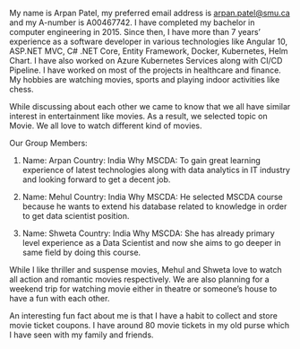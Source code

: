 My name is Arpan Patel, my preferred email address is arpan.patel@smu.ca and my A-number is A00467742.
I have completed my bachelor in computer engineering in 2015. Since then, I have more than 7 years’ experience as a software developer in various technologies like Angular 10, ASP.NET MVC, C# .NET Core, Entity Framework, Docker, Kubernetes, Helm Chart. I have also worked on Azure Kubernetes Services along with CI/CD Pipeline. I have worked on most of the projects in healthcare and finance.
My hobbies are watching movies, sports and playing indoor activities like chess.


While discussing about each other we came to know that we all have similar interest in entertainment like movies. As a result, we selected topic on Movie. We all love to watch different kind of movies.

Our Group Members:

1)	Name: 		  Arpan
	  Country: 	  India 
	  Why MSCDA: 	To gain great learning experience of latest technologies along with data analytics in IT industry and looking forward to get a decent job.
	
2)	Name:		    Mehul
	  Country: 	  India 
	  Why MSCDA: 	He selected MSCDA course because he wants to extend his database related to knowledge in order to get data scientist position.

3)	Name:		    Shweta
	  Country: 	  India 
	  Why MSCDA: 	She has already primary level experience as a Data Scientist and now she aims to go deeper in same field by doing this course. 


While I like thriller and suspense movies, Mehul and Shweta love to watch all action and romantic movies respectively. We are also planning for a weekend trip for watching movie either in theatre or someone’s house to have a fun with each other.

An interesting fun fact about me is that I have a habit to collect and store movie ticket coupons. I have around 80 movie tickets in my old purse which I have seen with my family and friends.
